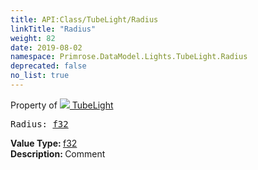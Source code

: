 ```yaml
---
title: API:Class/TubeLight/Radius
linkTitle: "Radius"
weight: 82
date: 2019-08-02
namespace: Primrose.DataModel.Lights.TubeLight.Radius
deprecated: false
no_list: true
---
```

Property of <a href="/docs/api-reference/Class/TubeLight"><img src="/icons/silk/lightbulb.png"/>&nbsp;TubeLight</a>
<pre class="method-declaration">
Radius: <a class="type" href="/docs/api-reference/System/Primitives#single">f32</a></pre>
<b>Value Type: </b>
<a class="type" href="/docs/api-reference/System/Primitives#single">f32</a>
<br/>
<b>Description: </b>
Comment

